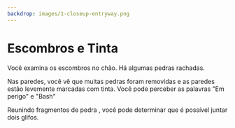 ```yaml
---
backdrop: images/1-closeup-entryway.png
---
```


# Escombros e Tinta

Você examina os escombros no chão. Há algumas pedras rachadas.

Nas paredes, você vê que muitas pedras foram removidas e as paredes estão levemente marcadas com tinta. Você pode perceber as palavras "Em perigo" e "Bash"

Reunindo fragmentos de pedra , você pode determinar que é possível juntar dois glifos.

<Page url="10" instructions="" condition="none" action="Continuar" />
